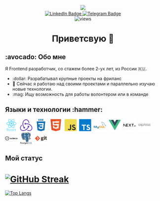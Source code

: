 <div id="header" align="center">
  <img src="https://media.giphy.com/media/v1.Y2lkPTc5MGI3NjExY2ZkZDk1NjE3MDY1OGM2ZDFhZDVkMDRiNjM5NDM3NDcyMWViMTEyZiZlcD12MV9pbnRlcm5hbF9naWZzX2dpZklkJmN0PWc/qgQUggAC3Pfv687qPC/giphy.gif" width="300"/>

</div>
<div id="badges" align="center">
  <a href="https://www.linkedin.com/in/tigran-gabulyan-368309267">
    <img src="https://img.shields.io/badge/LinkedIn-%230A66C2?logo=linkedin&logoColor=white&style=for-the-badge" alt="LinkedIn Badge"/>
  </a>
  <a href="https://t.me/tigran_gabulyan">
    <img src="https://img.shields.io/badge/Telegram-%2326A5E4?logo=telegram&logoColor=white&style=for-the-badge" alt="Telegram Badge" />
  </a>
</div>
<div align="center">
  <img src="https://komarev.com/ghpvc/?username=tik-217&color=blue&style=for-the-badge" alt="views">
</div>

<h1 align="center">Приветсвую 👋</h1>
<!-- <hr/> -->

<div>
  <h2>:avocado: Обо мне</h2>
  <p>Я Frontend разработчик, со стажем более 2-ух лет, из России 🇷🇺.</p>
  <ul>
    <li>:dollar: Разрабатывал крупные проекты на фриланс</li>
    <li>🔭 Сейчас я работаю над своими проектами и параллельно изучаю новые технологии.</li>
    <li>:mag: Ищу возможность для работы волонтером или в команде</li>
  </ul>
</div>

<div>
  <h2>Языки и технологии :hammer:</h2>
  <div>
    <img src="https://github.com/devicons/devicon/blob/master/icons/react/react-original-wordmark.svg" title="React" alt="React" width="40" height="40"/>&nbsp;
    <img src="https://github.com/devicons/devicon/blob/master/icons/redux/redux-original.svg" title="Redux" alt="Redux " width="40" height="40"/>&nbsp;
    <img src="https://github.com/devicons/devicon/blob/master/icons/css3/css3-plain-wordmark.svg"  title="CSS3" alt="CSS" width="40" height="40"/>&nbsp;
    <img src="https://github.com/devicons/devicon/blob/master/icons/html5/html5-original.svg" title="HTML5" alt="HTML" width="40" height="40"/>&nbsp;
    <img src="https://github.com/devicons/devicon/blob/master/icons/javascript/javascript-original.svg" title="JavaScript" alt="JavaScript" width="40" height="40"/>&nbsp;
    <img src="https://github.com/devicons/devicon/blob/master/icons/typescript/typescript-original.svg" title="TypeScript"  alt="TypeScript" width="40" height="40"/>&nbsp;
    <img src="https://github.com/devicons/devicon/blob/master/icons/mysql/mysql-original-wordmark.svg" title="MySQL"  alt="MySQL" width="40" height="40"/>&nbsp;
    <img src="https://github.com/devicons/devicon/blob/master/icons/vuejs/vuejs-original.svg" title="VueJS" alt="VueJS" width="40" height="40"/>&nbsp;
    <img src="https://github.com/devicons/devicon/blob/master/icons/nextjs/nextjs-original-wordmark.svg" title="NextJS" alt="NextJS" width="40" height="40"/>&nbsp;
    <img src="https://github.com/devicons/devicon/blob/master/icons/express/express-original-wordmark.svg" title="Express" alt="Express" width="40" height="40"/>&nbsp;
    <img src="https://github.com/devicons/devicon/blob/master/icons/socketio/socketio-original-wordmark.svg" title="SocketIO" alt="SocketIO" width="40" height="40"/>&nbsp;
    <img src="https://github.com/devicons/devicon/blob/master/icons/postgresql/postgresql-original-wordmark.svg" title="PostgreSQL" alt="PostgreSQL" width="40" height="40"/>&nbsp;
    <img src="https://github.com/devicons/devicon/blob/master/icons/git/git-original-wordmark.svg" title="Git" **alt="Git" width="40" height="40"/>
  </div>
</div>

<h2>Мой статус</h2>

# [![GitHub Streak](http://github-readme-streak-stats.herokuapp.com?user=tik-217&theme=dark&hide_border=true&locale=ru)](https://git.io/streak-stats)

[![Top Langs](https://github-readme-stats.vercel.app/api/top-langs/?username=tik-217&theme=aura_dark&layout=compact)](https://github.com/anuraghazra/github-readme-stats)

